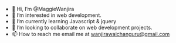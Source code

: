 - 👋 Hi, I’m @MaggieWanjira
- 👀 I’m interested in web development. 
- 🌱 I’m currently learning Javascript & jquery
- 💞️ I’m looking to collaborate on web development projects.
- 📫 How to reach me email me at wanjirawaichanguru@gmail.com 

<!---
MaggieWanjira/MaggieWanjira is a ✨ special ✨ repository because its `README.md` (this file) appears on your GitHub profile.
You can click the Preview link to take a look at your changes.
--->
